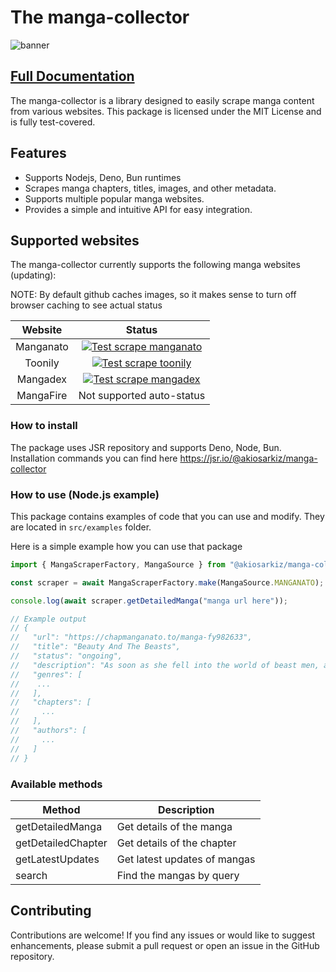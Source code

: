 # The manga-collector

![banner](https://i.ibb.co/HC4wFkC/manga-collector-banner.jpg)

##  [Full Documentation](https://akiosarkiz.github.io/manga-collector/)

The manga-collector is a library designed to easily scrape manga content from various websites. This package is licensed under the MIT License and is fully test-covered.

## Features

- Supports Nodejs, Deno, Bun runtimes
- Scrapes manga chapters, titles, images, and other metadata.
- Supports multiple popular manga websites.
- Provides a simple and intuitive API for easy integration.

## Supported websites

The manga-collector currently supports the following manga websites (updating):

NOTE: By default github caches images, so it makes sense to turn off browser caching to see actual status

|        **Website**        |                                                                                           **Status**                                                                                           |
| :-----------------------: | :--------------------------------------------------------------------------------------------------------------------------------------------------------------------------------------------: |
|         Manganato         | [![Test scrape manganato](https://github.com/AkioSarkiz/manga-collector/actions/workflows/manganato-test.yml/badge.svg)](https://github.com/AkioSarkiz/manga-collector/actions/workflows/manganato-test.yml) |
|          Toonily          |    [![Test scrape toonily](https://github.com/AkioSarkiz/manga-collector/actions/workflows/toonily-test.yml/badge.svg)](https://github.com/AkioSarkiz/manga-collector/actions/workflows/toonily-test.yml)    |
|         Mangadex          |  [![Test scrape mangadex](https://github.com/AkioSarkiz/manga-collector/actions/workflows/mangadex-test.yml/badge.svg)](https://github.com/AkioSarkiz/manga-collector/actions/workflows/mangadex-test.yml)   |
|         MangaFire          |  Not supported auto-status  |   


### How to install

The package uses JSR repository and supports Deno, Node, Bun. Installation commands you can find here https://jsr.io/@akiosarkiz/manga-collector

### How to use (Node.js example)

This package contains examples of code that you can use and modify. They are located in `src/examples` folder.

Here is a simple example how you can use that package

```typescript
import { MangaScraperFactory, MangaSource } from "@akiosarkiz/manga-collector";

const scraper = await MangaScraperFactory.make(MangaSource.MANGANATO);

console.log(await scraper.getDetailedManga("manga url here"));

// Example output
// {
//   "url": "https://chapmanganato.to/manga-fy982633",
//   "title": "Beauty And The Beasts",
//   "status": "ongoing",
//   "description": "As soon as she fell into the world of beast men, a leopard forcibly took her back to his home. Indeed, Bai Jingjing is at a complete and utter loss. The males in this world are all handsome beyond compare, while the women are all so horrid that even the gods shudder at their sight. As a first-rate girl from the modern world (she's even a quarter Russian), Bai Jingjing finds herself sitting at the center of a harem filled with beautiful men -- at the very peak of existence.",
//   "genres": [
//    ...
//   ],
//   "chapters": [
//     ...
//   ],
//   "authors": [
//     ...
//   ]
// }
```

### Available methods

| Method             | Description                  |
| ------------------ | ---------------------------- |
| getDetailedManga   | Get details of the manga     |
| getDetailedChapter | Get details of the chapter   |
| getLatestUpdates   | Get latest updates of mangas |
| search             | Find the mangas by query     |

## Contributing

Contributions are welcome! If you find any issues or would like to suggest enhancements, please submit a pull request or open an issue in the GitHub repository.

